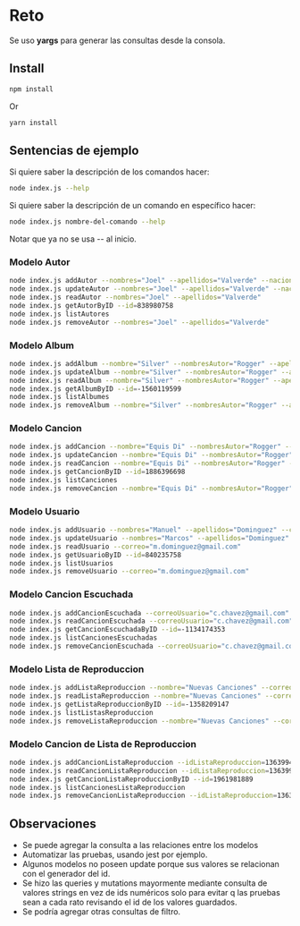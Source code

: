 # Reto

Se uso **yargs** para generar las consultas desde la consola.

## Install

```bash
npm install
```

Or

```bash
yarn install
```

## Sentencias de ejemplo

Si quiere saber la descripción de los comandos hacer:

```bash
node index.js --help
```

Si quiere saber la descripción de un comando en específico hacer:

```bash
node index.js nombre-del-comando --help
```

Notar que ya no se usa -- al inicio.

### Modelo Autor

```bash
node index.js addAutor --nombres="Joel" --apellidos="Valverde" --nacionalidad="peruana"
node index.js updateAutor --nombres="Joel" --apellidos="Valverde" --nacionalidad="española"
node index.js readAutor --nombres="Joel" --apellidos="Valverde"
node index.js getAutorByID --id=838980758
node index.js listAutores
node index.js removeAutor --nombres="Joel" --apellidos="Valverde"
```

### Modelo Album

```bash
node index.js addAlbum --nombre="Silver" --nombresAutor="Rogger" --apellidosAutor="Valverde" --fechaLanzamiento="31-05-2019"
node index.js updateAlbum --nombre="Silver" --nombresAutor="Rogger" --apellidosAutor="Valverde" --fechaLanzamiento="01-06-2019"
node index.js readAlbum --nombre="Silver" --nombresAutor="Rogger" --apellidosAutor="Valverde"
node index.js getAlbumByID --id=-1560119599
node index.js listAlbumes
node index.js removeAlbum --nombre="Silver" --nombresAutor="Rogger" --apellidosAutor="Valverde"
```

### Modelo Cancion

```bash
node index.js addCancion --nombre="Equis Di" --nombresAutor="Rogger" --apellidosAutor="Valverde" --nombreAlbum="Platino" --duracion=185 --genero="rock"
node index.js updateCancion --nombre="Equis Di" --nombresAutor="Rogger" --apellidosAutor="Valverde" --nombreAlbum="Platino" --duracion=200 --genero="salsa"
node index.js readCancion --nombre="Equis Di" --nombresAutor="Rogger" --apellidosAutor="Valverde" --nombreAlbum="Platino"
node index.js getCancionByID --id=1886396698
node index.js listCanciones
node index.js removeCancion --nombre="Equis Di" --nombresAutor="Rogger" --apellidosAutor="Valverde" --nombreAlbum="Platino"
```

### Modelo Usuario

```bash
node index.js addUsuario --nombres="Manuel" --apellidos="Dominguez" --correo="m.dominguez@gmail.com"
node index.js updateUsuario --nombres="Marcos" --apellidos="Dominguez" --correo="m.dominguez@gmail.com"
node index.js readUsuario --correo="m.dominguez@gmail.com"
node index.js getUsuarioByID --id=840235758
node index.js listUsuarios
node index.js removeUsuario --correo="m.dominguez@gmail.com"
```

### Modelo Cancion Escuchada

```bash
node index.js addCancionEscuchada --correoUsuario="c.chavez@gmail.com" --idCancion=-588455337 --fecha="31-05-2019"
node index.js readCancionEscuchada --correoUsuario="c.chavez@gmail.com" --idCancion=-588455337 --fecha="31-05-2019"
node index.js getCancionEscuchadaByID --id=-1134174353
node index.js listCancionesEscuchadas
node index.js removeCancionEscuchada --correoUsuario="c.chavez@gmail.com" --idCancion=-588455337 --fecha="31-05-2019"
```

### Modelo Lista de Reproduccion

```bash
node index.js addListaReproduccion --nombre="Nuevas Canciones" --correoUsuario="c.chavez@gmail.com"
node index.js readListaReproduccion --nombre="Nuevas Canciones" --correoUsuario="c.chavez@gmail.com"
node index.js getListaReproduccionByID --id=-1358209147
node index.js listListasReproduccion
node index.js removeListaReproduccion --nombre="Nuevas Canciones" --correoUsuario="c.chavez@gmail.com"
```

### Modelo Cancion de Lista de Reproduccion

```bash
node index.js addCancionListaReproduccion --idListaReproduccion=1363994337 --idCancion=1943231592
node index.js readCancionListaReproduccion --idListaReproduccion=1363994337 --idCancion=1943231592
node index.js getCancionListaReproduccionByID --id=1961981889
node index.js listCancionesListaReproduccion
node index.js removeCancionListaReproduccion --idListaReproduccion=1363994337 --idCancion=1943231592
```

## Observaciones

* Se puede agregar la consulta a las relaciones entre los modelos
* Automatizar las pruebas, usando jest por ejemplo.
* Algunos modelos no poseen update porque sus valores se relacionan con el generador del id.
* Se hizo las queries y mutations mayormente mediante consulta de valores strings en vez de ids numéricos solo para evitar q las pruebas sean a cada rato revisando el id de los valores guardados.
* Se podría agregar otras consultas de filtro.